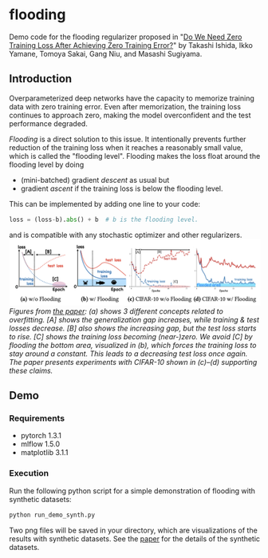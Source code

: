 # flooding
Demo code for the flooding regularizer proposed in "[Do We Need Zero Training Loss After Achieving Zero Training Error?](https://arxiv.org/abs/2002.08709)" by Takashi Ishida, Ikko Yamane, Tomoya Sakai, Gang Niu, and Masashi Sugiyama.

## Introduction

Overparameterized deep networks have the capacity to memorize training data with zero training error.
Even after memorization, the training loss continues to approach zero, making the model overconfident and the test performance degraded.

*Flooding* is a direct solution to this issue.
It intentionally prevents further reduction of the training loss when it reaches a reasonably small value, which is called the "flooding level".
Flooding makes the loss float around the flooding level by doing
- (mini-batched) gradient *descent* as usual but
- gradient *ascent* if the training loss is below the flooding level.

This can be implemented by adding one line to your code:
```python
loss = (loss-b).abs() + b  # b is the flooding level.
```
and is compatible with any stochastic optimizer and other regularizers.
![](fig1.png)
*Figures from [the paper](https://arxiv.org/abs/2002.08709): (a) shows 3 different concepts related to overfitting. [A] shows the generalization gap increases, while training & test losses decrease. [B] also shows the increasing gap, but the test loss starts to rise. [C] shows the training loss becoming (near-)zero. We avoid [C] by flooding the bottom area, visualized in (b), which forces the training loss to stay around a constant. This leads to a decreasing test loss once again. The paper presents experiments with CIFAR-10 shown in (c)–(d) supporting these claims.*

## Demo

### Requirements
- pytorch 1.3.1
- mlflow 1.5.0
- matplotlib 3.1.1

### Execution
Run the following python script for a simple demonstration of flooding with synthetic datasets:
```bash
python run_demo_synth.py
```
Two png files will be saved in your directory, which are visualizations of the results with synthetic datasets.
See the [paper](https://arxiv.org/abs/2002.08709) for the details of the synthetic datasets.

